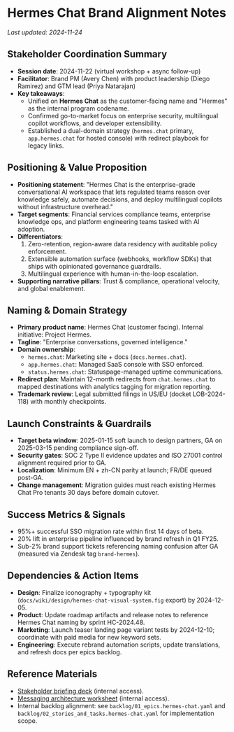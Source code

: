 # Hermes Chat Brand Alignment Notes

_Last updated: 2024-11-24_

## Stakeholder Coordination Summary

- **Session date**: 2024-11-22 (virtual workshop + async follow-up)
- **Facilitator**: Brand PM (Avery Chen) with product leadership (Diego Ramirez) and GTM lead (Priya Natarajan)
- **Key takeaways**:
  - Unified on **Hermes Chat** as the customer-facing name and "Hermes" as the internal program codename.
  - Confirmed go-to-market focus on enterprise security, multilingual copilot workflows, and developer extensibility.
  - Established a dual-domain strategy (`hermes.chat` primary, `app.hermes.chat` for hosted console) with redirect playbook for legacy links.

## Positioning & Value Proposition

- **Positioning statement**: "Hermes Chat is the enterprise-grade conversational AI workspace that lets regulated teams reason over knowledge safely, automate decisions, and deploy multilingual copilots without infrastructure overhead."
- **Target segments**: Financial services compliance teams, enterprise knowledge ops, and platform engineering teams tasked with AI adoption.
- **Differentiators**:
  1. Zero-retention, region-aware data residency with auditable policy enforcement.
  2. Extensible automation surface (webhooks, workflow SDKs) that ships with opinionated governance guardrails.
  3. Multilingual experience with human-in-the-loop escalation.
- **Supporting narrative pillars**: Trust & compliance, operational velocity, and global enablement.

## Naming & Domain Strategy

- **Primary product name**: Hermes Chat (customer facing). Internal initiative: Project Hermes.
- **Tagline**: "Enterprise conversations, governed intelligence."
- **Domain ownership**:
  - `hermes.chat`: Marketing site + docs (`docs.hermes.chat`).
  - `app.hermes.chat`: Managed SaaS console with SSO enforced.
  - `status.hermes.chat`: Statuspage-managed uptime communications.
- **Redirect plan**: Maintain 12-month redirects from `chat.hermes.chat` to mapped destinations with analytics tagging for migration reporting.
- **Trademark review**: Legal submitted filings in US/EU (docket LOB-2024-118) with monthly checkpoints.

## Launch Constraints & Guardrails

- **Target beta window**: 2025-01-15 soft launch to design partners, GA on 2025-03-15 pending compliance sign-off.
- **Security gates**: SOC 2 Type II evidence updates and ISO 27001 control alignment required prior to GA.
- **Localization**: Minimum EN + zh-CN parity at launch; FR/DE queued post-GA.
- **Change management**: Migration guides must reach existing Hermes Chat Pro tenants 30 days before domain cutover.

## Success Metrics & Signals

- 95%+ successful SSO migration rate within first 14 days of beta.
- 20% lift in enterprise pipeline influenced by brand refresh in Q1 FY25.
- Sub-2% brand support tickets referencing naming confusion after GA (measured via Zendesk tag `brand-hermes`).

## Dependencies & Action Items

- **Design**: Finalize iconography + typography kit (`docs/wiki/design/hermes-chat-visual-system.fig` export) by 2024-12-05.
- **Product**: Update roadmap artifacts and release notes to reference Hermes Chat naming by sprint HC-2024.48.
- **Marketing**: Launch teaser landing page variant tests by 2024-12-10; coordinate with paid media for new keyword sets.
- **Engineering**: Execute rebrand automation scripts, update translations, and refresh docs per epics backlog.

## Reference Materials

- [Stakeholder briefing deck](https://drive.example.com/hermes-chat-brand-brief) (internal access).
- [Messaging architecture worksheet](https://miro.example.com/hermes-chat-positioning) (internal access).
- Internal backlog alignment: see `backlog/01_epics.hermes-chat.yaml` and `backlog/02_stories_and_tasks.hermes-chat.yaml` for implementation scope.
